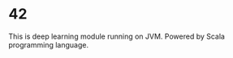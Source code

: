 42
================

This is deep learning module running on JVM. Powered by Scala programming language.


